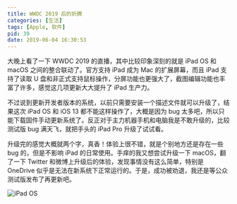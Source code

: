 ```yaml
---
title: WWDC 2019 后的折腾
categories: [生活]
tags: [Apple, 软件]
pid: 39
date: 2019-06-04 16:30:53
---
```


大晚上看了一下 WWDC 2019 的直播，其中比较印象深刻的就是 iPad OS 和 macOS 之间的整合联动了。官方支持 iPad 成为 Mac 的扩展屏幕，而且 iPad 支持了读取 U 盘和非正式支持鼠标操作，分屏功能也更强大了，截图编辑功能也丰富了许多，感觉这几项更新大大提升了 iPad 生产力。

不过说到更新开发者版本的系统，以前只需要安装一个描述文件就可以升级了，结果这次 iPad OS 和 iOS 13 都不能这样操作了，大概是因为 bug 太多吧，所以只能下载固件手动更新系统了。反正对于主力机器手机和电脑我是不敢升级的，比较测试版 bug 满天飞，就把手头的 iPad Pro 升级了试试看。

升级完的感觉大概就两个字，真香！体验上很不错，就是个别地方还是存在一些 bug 的，但是不影响 iPad 的日常使用。手痒的我又想尝试升级一下 macOS，翻了一下 Twitter 和微博上升级后的体验，发现事情没有这么简单，特别是 OneDrive 似乎是无法在新系统下正常运行的。于是，成功被劝退，我还是等公众测试版发布了再更新吧。

![iPad OS](https://web-1256060851.file.myqcloud.com/post/2019/39-iPadOS.jpg#350x)
